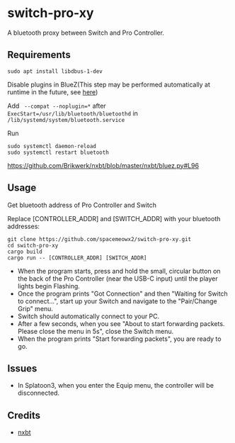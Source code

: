 # switch-pro-xy

A bluetooth proxy between Switch and Pro Controller. 

## Requirements

```
sudo apt install libdbus-1-dev
```

Disable plugins in BlueZ(This step may be performed automatically at runtime in the future, see [here](https://github.com/Brikwerk/nxbt/blob/master/nxbt/bluez.py#L96))


Add ` --compat --noplugin=*` after `ExecStart=/usr/lib/bluetooth/bluetoothd` in `/lib/systemd/system/bluetooth.service`

Run

```
sudo systemctl daemon-reload
sudo systemctl restart bluetooth
```

https://github.com/Brikwerk/nxbt/blob/master/nxbt/bluez.py#L96


## Usage

Get bluetooth address of Pro Controller and Switch

Replace [CONTROLLER_ADDR] and [SWITCH_ADDR] with your bluetooth addresses:

```
git clone https://github.com/spacemeowx2/switch-pro-xy.git
cd switch-pro-xy
cargo build
cargo run -- [CONTROLLER_ADDR] [SWITCH_ADDR]
```

* When the program starts, press and hold the small, circular
button on the back of the Pro Controller (near the USB-C input) until the
player lights begin Flashing.
* Once the program prints "Got Connection" and then "Waiting for Switch to
connect...", start up your Switch and navigate to the "Pair/Change Grip" menu.
* Switch should automatically connect to your PC.
* After a few seconds, when you see "About to start forwarding packets. Please
close the menu in 5s", close the Switch menu.
* When the program prints "Start forwarding packets", you are ready to go.

## Issues

* In Splatoon3, when you enter the Equip menu, the controller will be disconnected.

## Credits

* [nxbt](https://github.com/Brikwerk/nxbt)
